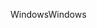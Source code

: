 <span data-ttu-id="f2d8e-101">Windows</span><span class="sxs-lookup"><span data-stu-id="f2d8e-101">Windows</span></span>
